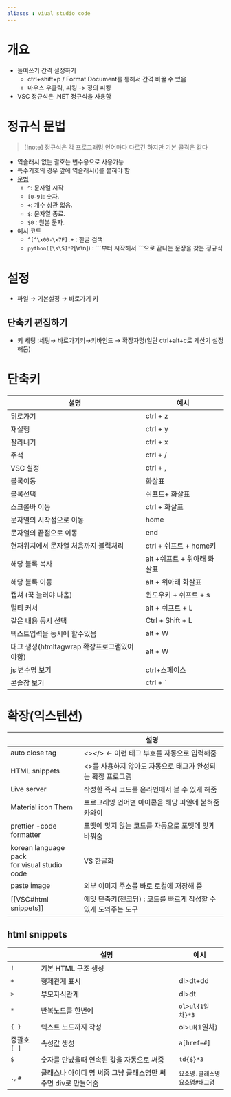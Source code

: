 ```yaml
---
aliases : viual studio code
---
```


# 개요
- 들여쓰기 간격 설정하기 
	- ctrl+shift+p / Format Document를 통해서 간격 바꿀 수 있음
	- 마우스 우클릭, 피킹 -> 정의 피킹
- VSC 정규식은 .NET 정규식을 사용함 

# 정규식 문법
>[!note] 정규식은 각 프로그래밍 언어마다 다르긴 하지만 기본 골격은 같다
- 역슬래시 없는 괄호는 변수용으로 사용가능
- 특수기호의 경우 앞에 역슬래시(\)를 붙혀야 함
- [문법](https://learn.microsoft.com/ko-kr/visualstudio/ide/using-regular-expressions-in-visual-studio?view=vs-2022)
	- `^`: 문자열 시작
	- `[0-9]`: 숫자.
	- `+`: 개수 상관 없음.
	- `$`: 문자열 종료.
	- `$0` : 원본 문자.
- 예시 코드
	- `^[^\x00-\x7F].+` : 한글 검색
	- ```python([\s\S]*?```[\r\n]) : \`\`\`부터 시작해서 \`\`\`으로 끝나는 문장을 찾는 정규식


# 설정
- 파일 → 기본설정 → 바로가기 키

## 단축키 편집하기
- 키 세팅 :세팅→ 바로가기키→키바인드 → 확장자명(일단 ctrl+alt+c로 계산기 설정해둠)

# 단축키

설명       | 예시             
--------- | ---------------- 
뒤로가기 | ctrl + z
재실행 | ctrl + y
잘라내기 | ctrl + x
주석 | ctrl + /
VSC 설정 | ctrl + ,
블록이동 | 화살표
블록선택 | 쉬프트+ 화살표
스크롤바 이동 | ctrl + 화살표
문자열의 시작점으로 이동 | home
문자열의 끝점으로 이동 | end
현재위치에서 문자열 처음까지 블럭처리 | ctrl + 쉬프트 + home키
해당 블록 복사 | alt +쉬프트 + 위아래 화살표
해당 블록 이동 | alt + 위아래 화살표
캡쳐 (꾹 눌러야 나옴) | 윈도우키 + 쉬프트 + s
멀티 커서 | alt + 쉬프트 + L
같은 내용 동시 선택 | Ctrl + Shift + L
텍스트입력을 동시에 할수있음 | alt + W
태그 생성(htmltagwrap 확장프로그램있어야함) | alt + W
js 변수명 보기 | ctrl+스페이스
콘솔창 보기 | ctrl + `

# 확장(익스텐션)

|                                                  | 설명                                                        |
| ------------------------------------------------ | ----------------------------------------------------------- |
| auto close tag                                   | <></> ← 이런 태그 부호를 자동으로 입력해줌                  |
| HTML snippets                                    | <>를 사용하지 않아도 자동으로 태그가 완성되는 확장 프로그램 |
| Live server                                      | 작성한 즉시 코드를 온라인에서 볼 수 있게 해줌               |
| Material icon Them                               | 프로그래밍 언어별 아이콘을 해당 파일에 붙혀줌 카와이        |
| prettier -code formatter                         | 포맷에 맞지 않는 코드를 자동으로 포맷에 맞게 바꿔줌         |
| korean language pack <br>for visual studio code | VS 한글화                                                   |
| paste image                                      | 외부 이미지 주소를 바로 로컬에 저장해 줌                    |
| [[VSC#html snippets]]                                    | 에밋 단축키(젠코딩) : 코드를 빠르게 작성할 수 있게 도와주는 도구  <br>                                                           |




## html snippets

|              | 설명                                      | 예시             |
| ------------ | ----------------------------------------- | ---------------- |
| `!`          | 기본 HTML 구조 생성                       |                  |
| `+`          | 형제관계 표시                             | dl>dt+dd         |
| `>`          | 부모자식관계                              | dl>dt            |
| `*`          | 반복노드를 한번에                         | `ol>ul{1일차}*3` |
| `{ }`        | 텍스트 노드까지 작성                      | ol>ul{1일차}     |
| 중괄호 `[ ]` | 속성값 생성                               | `a[href=#]`      |
| `$`          | 숫자를 만났을때 연속된 값을 자동으로 써줌 | `td{$}*3`        |
| `.`, `#`             |  클래스나 아이디 명 써줌 그냥 클래스명만 써주면 div로 만들어줌                | `요소명.클래스명`<br>`요소명#태그명 `                |



